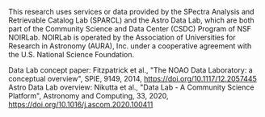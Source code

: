 This research uses services or data provided by the SPectra Analysis and Retrievable Catalog Lab (SPARCL) 
and the Astro Data Lab, which are both part of the Community Science and Data Center (CSDC) Program of NSF NOIRLab.
NOIRLab is operated by the Association of Universities for Research in Astronomy (AURA), Inc. under a cooperative agreement with the U.S. National Science Foundation.

Data Lab concept paper: Fitzpatrick et al., "The NOAO Data Laboratory: a conceptual overview", SPIE, 9149, 2014, https://doi.org/10.1117/12.2057445
Astro Data Lab overview: Nikutta et al., "Data Lab - A Community Science Platform", Astronomy and Computing, 33, 2020, https://doi.org/10.1016/j.ascom.2020.100411
